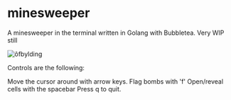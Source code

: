 # minesweeper
A minesweeper in the terminal written in Golang with Bubbletea. Very WIP still


![ôfbylding](https://user-images.githubusercontent.com/15870306/168896014-43dfb214-56a4-4b1d-8673-ec04a1a4302a.png)


Controls are the following:

Move the cursor around with arrow keys.
Flag bombs with 'f'
Open/reveal cells with the spacebar
Press q to quit.
